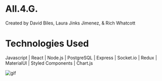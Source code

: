# All.4.G.
Created by David Biles, Laura Jinks Jimenez, & Rich Whatcott

# Technologies Used
Javascript | React | Node.js | PostgreSQL | Express | Socket.io | Redux | MaterialUI | Styled Components | Chart.js

![gif](https://firebasestorage.googleapis.com/v0/b/galaxy-routing.appspot.com/o/READ%20ME%20for%20ALL-4-G%2Fremove-from-team.gif?alt=media&token=8823060b-2d09-408f-a799-88d853a1ebf4)
